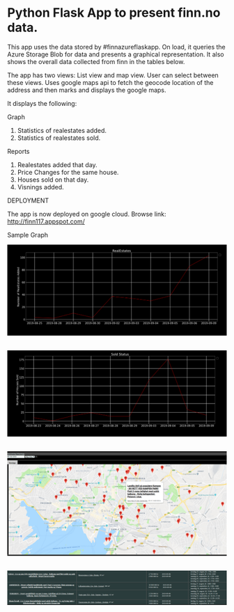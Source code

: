 # Python Flask App to present finn.no data.

This app uses the data stored by #finnazureflaskapp. On load, it queries the Azure Storage Blob for data and presents a 
graphical representation. It also shows the overall data collected from finn in the tables below. 

The app has two views: List view and map view. User can select between these views. Uses google maps api to fetch the geocode location of the address and then marks and displays the google maps.

It displays the following:

Graph
1. Statistics of realestates added.
2. Statistics of realestates sold.

Reports
1. Realestates added that day.
2. Price Changes for the same house.
3. Houses sold on that day.
4. Visnings added.

DEPLOYMENT

The app is now deployed on google cloud.
Browse link: http://finn117.appspot.com/


Sample Graph

![alt text](https://github.com/Soumya117/finnDisplay/blob/master/Selection_140.png) <br /><br />



![alt text](https://github.com/Soumya117/finnDisplay/blob/master/Selection_141.png) <br /><br />



![alt text](https://github.com/Soumya117/finnDisplay/blob/master/Selection_142.png) <br /><br />



![alt text](https://github.com/Soumya117/finnDisplay/blob/master/Selection_143.png) <br /><br />




<br />
